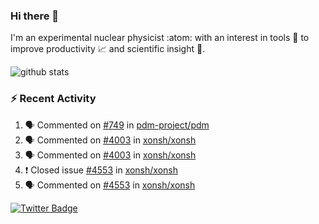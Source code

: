 ### Hi there 👋 

I'm an experimental nuclear physicist :atom: with an interest in tools :wrench: to improve productivity :chart_with_upwards_trend: and scientific insight :telescope:.

![github stats](https://github-readme-stats.vercel.app/api?username=agoose77&show_icons=true&hide_rank=true&hide_title=true&bg_color=30,e76445,904e95&text_color=efe3ec&icon_color=efe3ec)
<!--
**agoose77/agoose77** is a ✨ _special_ ✨ repository because its `README.md` (this file) appears on your GitHub profile.

Here are some ideas to get you started:

- 🔭 I’m currently working on ...
- 🌱 I’m currently learning ...
- 👯 I’m looking to collaborate on ...
- 🤔 I’m looking for help with ...
- 💬 Ask me about ...
- 📫 How to reach me: ...
- 😄 Pronouns: ...
- ⚡ Fun fact: ...
-->

### :zap: Recent Activity
<!--START_SECTION:activity-->
1. 🗣 Commented on [#749](https://github.com/pdm-project/pdm/issues/749) in [pdm-project/pdm](https://github.com/pdm-project/pdm)
2. 🗣 Commented on [#4003](https://github.com/xonsh/xonsh/issues/4003) in [xonsh/xonsh](https://github.com/xonsh/xonsh)
3. 🗣 Commented on [#4003](https://github.com/xonsh/xonsh/issues/4003) in [xonsh/xonsh](https://github.com/xonsh/xonsh)
4. ❗️ Closed issue [#4553](https://github.com/xonsh/xonsh/issues/4553) in [xonsh/xonsh](https://github.com/xonsh/xonsh)
5. 🗣 Commented on [#4553](https://github.com/xonsh/xonsh/issues/4553) in [xonsh/xonsh](https://github.com/xonsh/xonsh)
<!--END_SECTION:activity-->


[![Twitter Badge](https://img.shields.io/twitter/follow/agoose77?style=flat-square&logo=Twitter&logoColor=white&color=cornflowerblue)](https://twitter.com/agoose77)
